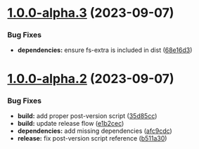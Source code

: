 # [1.0.0-alpha.3](https://github.com/velupjs/velup/compare/v1.0.0-alpha.2...v1.0.0-alpha.3) (2023-09-07)

### Bug Fixes

- **dependencies:** ensure fs-extra is included in dist ([68e16d3](https://github.com/velupjs/velup/commit/68e16d38783b90521a48b761129cdee309998013))

# [1.0.0-alpha.2](https://github.com/velupjs/velup/compare/v1.0.0-alpha.1...v1.0.0-alpha.2) (2023-09-07)

### Bug Fixes

- **build:** add proper post-version script ([35d85cc](https://github.com/velupjs/velup/commit/35d85cc489d83a6e7d337296df9b1a09b94684ee))
- **build:** update release flow ([e1b2cec](https://github.com/velupjs/velup/commit/e1b2cec27c70b9ade481587a7e6c6922f0da0256))
- **dependencies:** add missing dependencies ([afc9cdc](https://github.com/velupjs/velup/commit/afc9cdc725ac0bbe3700359947b6c4f939bc237d))
- **release:** fix post-version script reference ([b511a30](https://github.com/velupjs/velup/commit/b511a30006e5f43d25dd6f134e1e0801c1c92f64))
